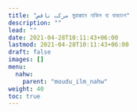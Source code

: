 ```yaml
---
title: "مركب ناقص মুরাক্কাবে নাকিস বা বাক্যাংশ"
description: ""
lead: ""
date: 2021-04-28T10:11:43+06:00
lastmod: 2021-04-28T10:11:43+06:00
draft: false
images: []
menu: 
  nahw:
    parent: "moudu_ilm_nahw"
weight: 40
toc: true
---
```

 

